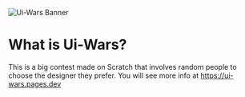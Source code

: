 ![Ui-Wars Banner](https://u.cubeupload.com/The_seven_remix/D72E56C30F0646CD8D80.jpeg)

What is Ui-Wars?
===
This is a big contest made on Scratch that involves random people to choose the designer they prefer. You will see more info at https://ui-wars.pages.dev
